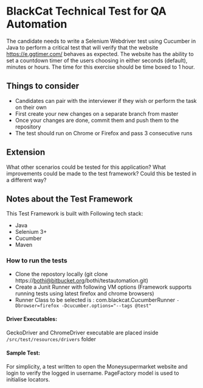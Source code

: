 # BlackCat Technical Test for QA Automation

The candidate needs to write a Selenium Webdriver test using Cucumber in Java to perform a critical test that will verify that the website https://e.ggtimer.com/ behaves as expected. The website has the ability to set a countdown timer of the users choosing in either seconds (default), minutes or hours. The time for this exercise should be time boxed to 1 hour.

## Things to consider

* Candidates can pair with the interviewer if they wish or perform the task on their own
* First create your new changes on a separate branch from master
* Once your changes are done, commit them and push them to the repository
* The test should run on Chrome or Firefox and pass 3 consecutive runs


## Extension

What other scenarios could be tested for this application?
What improvements could be made to the test framework?
Could this be tested in a different way?


## Notes about the Test Framework

This Test Framework is built with Following tech stack:
* Java
* Selenium 3+
* Cucumber
* Maven

### How to run the tests

* Clone the repostory locally (git clone https://bothi@bitbucket.org/bothi/testautomation.git)
* Create a Junit Runner with following VM options (Framework supports running tests using latest firefox and chrome browsers)
* Runner Class to be selected is : com.blackcat.CucumberRunner
    `-Dbrowser=firefox -Dcucumber.options="--tags @test"`

#### Driver Executables:
GeckoDriver and ChromeDriver executable are placed inside `/src/test/resources/drivers` folder

#### Sample Test:
For simplicity, a test written to open the Moneysupermarket website and login to verify the logged in username.
PageFactory model is used to initialise locators.
